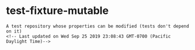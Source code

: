 # test-fixture-mutable
    A test repository whose properties can be modified (tests don't depend on it)
    <!-- Last updated on Wed Sep 25 2019 23:08:43 GMT-0700 (Pacific Daylight Time)-->